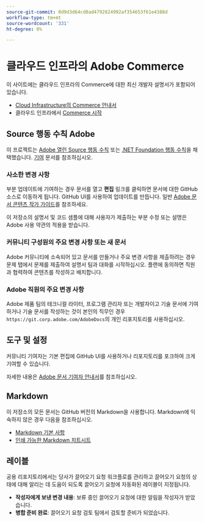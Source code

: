 ```yaml
---
source-git-commit: 0d9d3d64cd0ad4792824992af354653f61e4388d
workflow-type: tm+mt
source-wordcount: '331'
ht-degree: 0%

---
```

# 클라우드 인프라의 Adobe Commerce

이 사이트에는 클라우드 인프라의 Commerce에 대한 최신 개발자 설명서가 포함되어 있습니다.

- [Cloud Infrastructure의 Commerce 안내서](https://experienceleague.adobe.com/docs/commerce-on-cloud/user-guide/overview.html)
- 클라우드 인프라에서 [Commerce 시작](https://experienceleague.adobe.com/docs/commerce-on-cloud/start/overview.html)

## Source 행동 수칙 Adobe

이 프로젝트는 [Adobe 열린 Source 행동 수칙](code-of-conduct.md) 또는 [.NET Foundation 행동 수칙](https://dotnetfoundation.org/about/policies/code-of-conduct)을 채택했습니다.
[기여](contributing.md) 문서를 참조하십시오.

### 사소한 변경 사항

부분 업데이트에 기여하는 경우 문서를 열고 **편집** 링크를 클릭하면 문서에 대한 GitHub 소스로 이동하게 됩니다. GitHub UI를 사용하여 업데이트를 만듭니다. 일반 [Adobe 문서 콘텐츠 작가 가이드](https://experienceleague.adobe.com/docs/contributor/contributor-guide/introduction.html)를 참조하세요.

이 저장소의 설명서 및 코드 샘플에 대해 사용자가 제출하는 부분 수정 또는 설명은 Adobe 사용 약관의 적용을 받습니다.

### 커뮤니티 구성원의 주요 변경 사항 또는 새 문서

Adobe 커뮤니티에 소속되어 있고 문서를 만들거나 주요 변경 사항을 제출하려는 경우 문제 탭에서 문제를 제출하여 설명서 팀과 대화를 시작하십시오. 플랜에 동의하면 직원과 협력하여 콘텐츠를 작성하고 배치합니다.

### Adobe 직원의 주요 변경 사항

Adobe 제품 팀의 테크니컬 라이터, 프로그램 관리자 또는 개발자이고 기술 문서에 기여하거나 기술 문서를 작성하는 것이 본인의 직무인 경우 `https://git.corp.adobe.com/AdobeDocs`의 개인 리포지토리를 사용하십시오.

## 도구 및 설정

커뮤니티 기여자는 기본 편집에 GitHub UI를 사용하거나 리포지토리를 포크하여 크게 기여할 수 있습니다.

자세한 내용은 [Adobe 문서 기여자 안내서](https://experienceleague.adobe.com/docs/contributor/contributor-guide/introduction.html)를 참조하십시오.

## Markdown

이 저장소의 모든 문서는 GitHub 버전의 Markdown을 사용합니다. Markdown에 익숙하지 않은 경우 다음을 참조하십시오.

- [Markdown 기본 사항](https://docs.github.com/en/get-started/writing-on-github/getting-started-with-writing-and-formatting-on-github/basic-writing-and-formatting-syntax)
- [인쇄 가능한 Markdown 치트시트](https://docs.github.com/en/get-started/quickstart/git-cheatsheet)

## 레이블

공용 리포지토리에서는 당사가 끌어오기 요청 워크플로를 관리하고 끌어오기 요청의 상태에 대해 알리는 데 도움이 되도록 끌어오기 요청에 자동화된 레이블이 지정됩니다.

- **작성자에게 보낸 변경 내용**: 보류 중인 끌어오기 요청에 대한 알림을 작성자가 받았습니다.
- **병합 준비 완료**: 끌어오기 요청 검토 팀에서 검토할 준비가 되었습니다.
